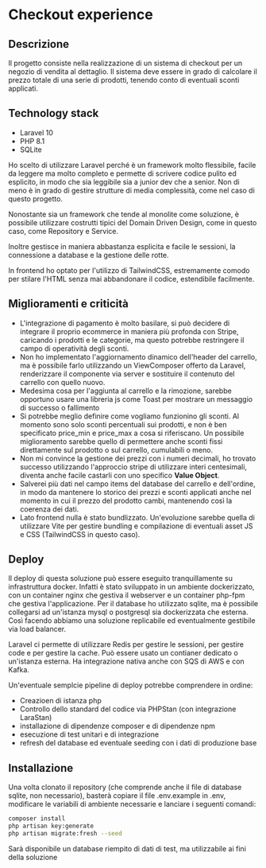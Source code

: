 # Checkout experience

## Descrizione

Il progetto consiste nella realizzazione di un sistema di checkout per un negozio di vendita al dettaglio. Il sistema deve essere in grado di calcolare il prezzo totale di una serie di prodotti, tenendo conto di eventuali sconti applicati.

## Technology stack

- Laravel 10
- PHP 8.1
- SQLite

Ho scelto di utilizzare Laravel perché è un framework molto flessibile, facile da leggere ma molto completo e permette di
scrivere codice pulito ed esplicito, in modo che sia leggibile sia a junior dev che a senior. Non di meno è in grado di gestire
strutture di media complessità, come nel caso di questo progetto. 

Nonostante sia un framework che tende al monolite come soluzione,
è possibile utilizzare costrutti tipici del Domain Driven Design, come in questo caso, come Repository e Service.

Inoltre gestisce in maniera abbastanza esplicita e facile le sessioni, la connessione a database e la gestione delle rotte.

In frontend ho optato per l'utilizzo di TailwindCSS, estremamente comodo per stilare l'HTML senza mai abbandonare il codice, estendibile facilmente.



## Miglioramenti e criticità

- L'integrazione di pagamento è molto basilare, si può decidere di integrare il proprio ecommerce in maniera più
profonda con Stripe, caricando i prodotti e le categorie, ma questo potrebbe restringere il campo di operatività degli sconti.
- Non ho implementato l'aggiornamento dinamico dell'header del carrello, ma è possibile farlo utilizzando un ViewComposer offerto da Laravel,
renderizzare il componente via server e sostituire il contenuto del carrello con quello nuovo.
- Medesima cosa per l'aggiunta al carrello e la rimozione, sarebbe opportuno usare una libreria js come Toast per mostrare un messaggio di successo o fallimento
- Si potrebbe meglio definire come vogliamo funzionino gli sconti. Al momento sono solo sconti percentuali sui prodotti, e non è ben specificato price_min e price_max a cosa si riferiscano. Un possibile miglioramento
sarebbe quello di permettere anche sconti fissi direttamente sul prodotto o sul carrello, cumulabili o meno.
- Non mi convince la gestione dei prezzi con i numeri decimali, ho trovato successo utilizzando l'approccio stripe di utilizzare interi centesimali, diventa anche facile castarli con uno specifico **Value Object**.
- Salverei più dati nel campo items del database del carrello e dell'ordine, in modo da mantenere lo storico dei prezzi e sconti applicati anche nel momento in cui il prezzo del prodotto cambi, mantenendo così la coerenza dei dati.
- Lato frontend nulla è stato bundlizzato. Un'evoluzione sarebbe quella di utilizzare Vite per gestire bundling e compilazione di eventuali asset JS e CSS (TailwindCSS in questo caso).

## Deploy

Il deploy di questa soluzione può essere eseguito tranquillamente su infrastruttura docker. Infatti è stato sviluppato in un ambiente dockerizzato, con
un container nginx che gestiva il webserver e un container php-fpm che gestiva l'applicazione. Per il database ho utilizzato sqlite, ma è possibile collegarsi 
ad un'istanza mysql o postgresql sia dockerizzata che esterna. Così facendo abbiamo una soluzione replicabile ed eventualmente gestibile via load balancer.

Laravel ci permette di utilizzare Redis per gestire le sessioni, per gestire code e per gestire la cache. Può essere usato un contianer dedicato o un'istanza esterna. Ha integrazione nativa anche con SQS di AWS e con Kafka.

Un'eventuale semplcie pipeline di deploy potrebbe comprendere in ordine:

- Creazioen di istanza php
- Controllo dello standard del codice via PHPStan (con integrazione LaraStan)
- installazione di dipendenze composer e di dipendenze npm
- esecuzione di test unitari e di integrazione
- refresh del database ed eventuale seeding con i dati di produzione base

## Installazione

Una volta clonato il repository (che comprende anche il file di database sqlite, non necessario), basterà copiare il file .env.example in .env, modificare le variabili di ambiente necessarie e lanciare i seguenti comandi:

```bash
composer install
php artisan key:generate
php artisan migrate:fresh --seed
```

Sarà disponibile un database riempito di dati di test, ma utilizzabile ai fini della soluzione
